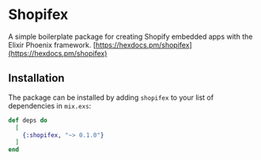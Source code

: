 # Shopifex

A simple boilerplate package for creating Shopify embedded apps with the Elixir Phoenix framework. [https://hexdocs.pm/shopifex](https://hexdocs.pm/shopifex)

## Installation

The package can be installed
by adding `shopifex` to your list of dependencies in `mix.exs`:

```elixir
def deps do
  [
    {:shopifex, "~> 0.1.0"}
  ]
end
```

